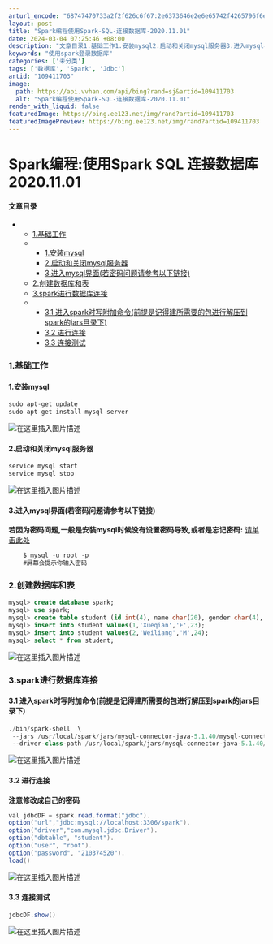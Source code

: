 ```yaml
---
arturl_encode: "68747470733a2f2f626c6f67:2e6373646e2e6e65742f4265796f6e645f4e6f7468696e672f:61727469636c652f64657461696c732f313039343131373033"
layout: post
title: "Spark编程使用Spark-SQL-连接数据库-2020.11.01"
date: 2024-03-04 07:25:46 +08:00
description: "文章目录1.基础工作1.安装mysql2.启动和关闭mysql服务器3.进入mysql界面(若密码问"
keywords: "使用spark登录数据库"
categories: ['未分类']
tags: ['数据库', 'Spark', 'Jdbc']
artid: "109411703"
image:
  path: https://api.vvhan.com/api/bing?rand=sj&artid=109411703
  alt: "Spark编程使用Spark-SQL-连接数据库-2020.11.01"
render_with_liquid: false
featuredImage: https://bing.ee123.net/img/rand?artid=109411703
featuredImagePreview: https://bing.ee123.net/img/rand?artid=109411703
---
```


# Spark编程:使用Spark SQL 连接数据库 2020.11.01

#### 文章目录

* + [1.基础工作](#1_1)
  + - [1.安装mysql](#1mysql_2)
    - [2.启动和关闭mysql服务器](#2mysql_9)
    - [3.进入mysql界面(若密码问题请参考以下链接)](#3mysql_17)
  + [2.创建数据库和表](#2_24)
  + [3.spark进行数据库连接](#3spark_35)
  + - [3.1 进入spark时写附加命令(前提是记得建所需要的包进行解压到spark的jars目录下)](#31_sparksparkjars_36)
    - [3.2 进行连接](#32__44)
    - [3.3 连接测试](#33__57)

### 1.基础工作

#### 1.安装mysql

```java
sudo apt-get update
sudo apt-get install mysql-server

```

![在这里插入图片描述](https://i-blog.csdnimg.cn/blog_migrate/35572c5e73d34a273ff312b938188f3a.png#pic_center)

#### 2.启动和关闭mysql服务器

```java
service mysql start
service mysql stop

```

![在这里插入图片描述](https://i-blog.csdnimg.cn/blog_migrate/9703725d2be8b40ffcf947f8dc945a86.png#pic_center)

#### 3.进入mysql界面(若密码问题请参考以下链接)

**若因为密码问题,一般是安装mysql时候没有设置密码导致,或者是忘记密码:**
[请单击此处](https://www.cnblogs.com/cpl9412290130/p/9583868.html)

```java
	$ mysql -u root -p
	#屏幕会提示你输入密码

```

### 2.创建数据库和表

```sql
mysql> create database spark;
mysql> use spark;
mysql> create table student (id int(4), name char(20), gender char(4), age int(4));
mysql> insert into student values(1,'Xueqian','F',23);
mysql> insert into student values(2,'Weiliang','M',24);
mysql> select * from student;

```

![在这里插入图片描述](https://i-blog.csdnimg.cn/blog_migrate/438d2a9335a15c3a874e7a73c7fae358.png#pic_center)

### 3.spark进行数据库连接

#### 3.1 进入spark时写附加命令(前提是记得建所需要的包进行解压到spark的jars目录下)

```java
./bin/spark-shell  \
 --jars /usr/local/spark/jars/mysql-connector-java-5.1.40/mysql-connector-java-5.1.40-bin.jar \
 --driver-class-path /usr/local/spark/jars/mysql-connector-java-5.1.40/mysql-connector-java-5.1.40-bin.jar


```

![在这里插入图片描述](https://i-blog.csdnimg.cn/blog_migrate/d37b4844a1406c2e18d097f42ddf5cab.png#pic_center)

#### 3.2 进行连接

**注意修改成自己的密码**

```java
val jdbcDF = spark.read.format("jdbc").
option("url","jdbc:mysql://localhost:3306/spark").
option("driver","com.mysql.jdbc.Driver").
option("dbtable", "student").
option("user", "root").
option("password", "210374520").
load()

```

![在这里插入图片描述](https://i-blog.csdnimg.cn/blog_migrate/dc3e1815be97fd333fe35d2bc58ba17f.png#pic_center)

#### 3.3 连接测试

```java
jdbcDF.show()

```

![在这里插入图片描述](https://i-blog.csdnimg.cn/blog_migrate/fcacf847015817b48c964e6148f90876.png#pic_center)